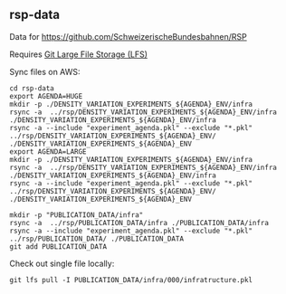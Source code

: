 rsp-data
--------

Data for https://github.com/SchweizerischeBundesbahnen/RSP

Requires [Git Large File Storage (LFS)](https://git-lfs.github.com/)

Sync files on AWS:
```shell script
cd rsp-data
export AGENDA=HUGE
mkdir -p ./DENSITY_VARIATION_EXPERIMENTS_${AGENDA}_ENV/infra
rsync -a  ../rsp/DENSITY_VARIATION_EXPERIMENTS_${AGENDA}_ENV/infra ./DENSITY_VARIATION_EXPERIMENTS_${AGENDA}_ENV/infra
rsync -a --include "experiment_agenda.pkl" --exclude "*.pkl" ../rsp/DENSITY_VARIATION_EXPERIMENTS_${AGENDA}_ENV/ ./DENSITY_VARIATION_EXPERIMENTS_${AGENDA}_ENV
export AGENDA=LARGE
mkdir -p ./DENSITY_VARIATION_EXPERIMENTS_${AGENDA}_ENV/infra
rsync -a  ../rsp/DENSITY_VARIATION_EXPERIMENTS_${AGENDA}_ENV/infra ./DENSITY_VARIATION_EXPERIMENTS_${AGENDA}_ENV/infra
rsync -a --include "experiment_agenda.pkl" --exclude "*.pkl" ../rsp/DENSITY_VARIATION_EXPERIMENTS_${AGENDA}_ENV/ ./DENSITY_VARIATION_EXPERIMENTS_${AGENDA}_ENV

mkdir -p "PUBLICATION_DATA/infra"
rsync -a  ../rsp/PUBLICATION_DATA/infra ./PUBLICATION_DATA/infra
rsync -a --include "experiment_agenda.pkl" --exclude "*.pkl" ../rsp/PUBLICATION_DATA/ ./PUBLICATION_DATA
git add PUBLICATION_DATA
```

Check out single file locally:
```shell script
git lfs pull -I PUBLICATION_DATA/infra/000/infratructure.pkl
```